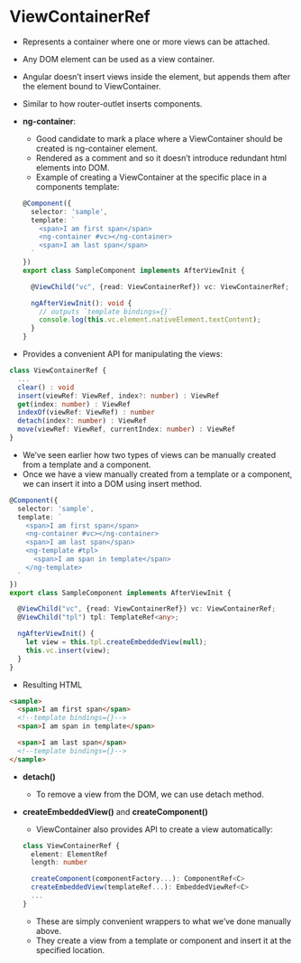 # ViewContainerRef
  
- Represents a container where one or more views can be attached.
- Any DOM element can be used as a view container.
- Angular doesn’t insert views inside the element, but appends them after the element bound to ViewContainer.
- Similar to how router-outlet inserts components.
- **ng-container**:
  - Good candidate to mark a place where a ViewContainer should be created is ng-container element.
  - Rendered as a comment and so it doesn’t introduce redundant html elements into DOM.
  - Example of creating a ViewContainer at the specific place in a components template:

  ````typescript
  @Component({
    selector: 'sample',
    template: `
      <span>I am first span</span>
      <ng-container #vc></ng-container>
      <span>I am last span</span>
    `
  })
  export class SampleComponent implements AfterViewInit {

    @ViewChild("vc", {read: ViewContainerRef}) vc: ViewContainerRef;

    ngAfterViewInit(): void {
      // outputs `template bindings={}`
      console.log(this.vc.element.nativeElement.textContent);
    }
  }
  ````

- Provides a convenient API for manipulating the views:

````typescript
class ViewContainerRef {
  ...
  clear() : void
  insert(viewRef: ViewRef, index?: number) : ViewRef
  get(index: number) : ViewRef
  indexOf(viewRef: ViewRef) : number
  detach(index?: number) : ViewRef
  move(viewRef: ViewRef, currentIndex: number) : ViewRef
}
````

- We’ve seen earlier how two types of views can be manually created from a template and a component.
- Once we have a view manually created from a template or a component, we can insert it into a DOM using insert method.

````typescript
@Component({
  selector: 'sample',
  template: `
    <span>I am first span</span>
    <ng-container #vc></ng-container>
    <span>I am last span</span>
    <ng-template #tpl>
      <span>I am span in template</span>
    </ng-template>
  `
})
export class SampleComponent implements AfterViewInit {

  @ViewChild("vc", {read: ViewContainerRef}) vc: ViewContainerRef;
  @ViewChild("tpl") tpl: TemplateRef<any>;

  ngAfterViewInit() {
    let view = this.tpl.createEmbeddedView(null);
    this.vc.insert(view);
  }
}
````

- Resulting HTML

````html
<sample>
  <span>I am first span</span>
  <!--template bindings={}-->
  <span>I am span in template</span>

  <span>I am last span</span>
  <!--template bindings={}-->
</sample>
````

- **detach()**
  - To remove a view from the DOM, we can use detach method.

- **createEmbeddedView()** and **createComponent()**
  - ViewContainer also provides API to create a view automatically:

  ````typescript
  class ViewContainerRef {
    element: ElementRef
    length: number

    createComponent(componentFactory...): ComponentRef<C>
    createEmbeddedView(templateRef...): EmbeddedViewRef<C>
    ...
  }
  ````

  - These are simply convenient wrappers to what we’ve done manually above.
  - They create a view from a template or component and insert it at the specified location.
